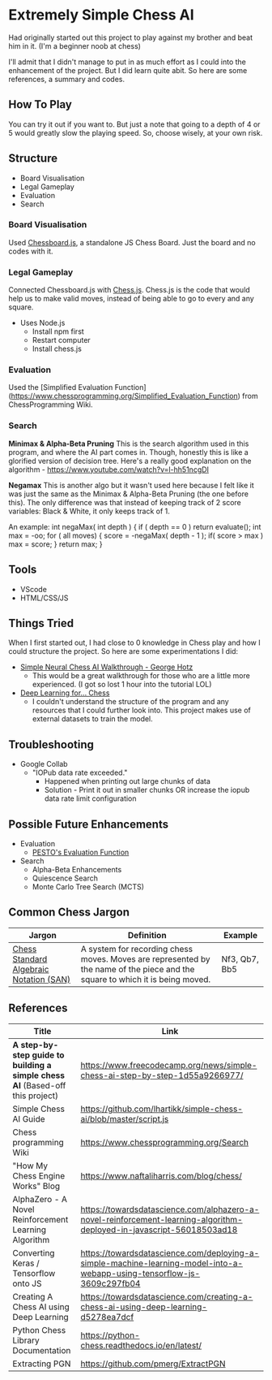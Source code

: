 # Extremely Simple Chess AI

Had originally started out this project to play against my brother and beat him in it. (I'm a beginner noob at chess)

I'll admit that I didn't manage to put in as much effort as I could into the enhancement of the project. But I did learn quite abit. So here are some references, a summary and codes.

## How To Play
You can try it out if you want to. But just a note that going to a depth of 4 or 5 would greatly slow the playing speed. So, choose wisely, at your own risk.

## Structure
* Board Visualisation
* Legal Gameplay
* Evaluation
* Search

### Board Visualisation
Used [Chessboard.js](https://github.com/oakmac/chessboardjs/), a standalone JS Chess Board. Just the board and no codes with it.

### Legal Gameplay
Connected Chessboard.js with [Chess.js](https://github.com/jhlywa/chess.js). Chess.js is the code that would help us to make valid moves, instead of being able to go to every and any square.
- Uses Node.js
  - Install npm first
  - Restart computer
  - Install chess.js

### Evaluation
Used the [Simplified Evaluation Function] (https://www.chessprogramming.org/Simplified_Evaluation_Function) from ChessProgramming Wiki. 

### Search
**Minimax & Alpha-Beta Pruning**
This is the search algorithm used in this program, and where the AI part comes in. Though, honestly this is like a glorified version of decision tree.
Here's a really good explanation on the algorithm - https://www.youtube.com/watch?v=l-hh51ncgDI

**Negamax**
This is another algo but it wasn't used here because I felt like it was just the same as the Minimax & Alpha-Beta Pruning (the one before this). The only difference was that instead of keeping track of 2 score variables: Black & White, it only keeps track of 1.

An example:
    int negaMax( int depth ) { 
        if ( depth == 0 ) return evaluate(); 
        int max = -oo; 
        for ( all moves)  { 
            score = -negaMax( depth - 1 ); 
            if( score > max ) 
                max = score; 
        } 
        return max; 
    }

## Tools
- VScode
- HTML/CSS/JS

## Things Tried
When I first started out, I had close to 0 knowledge in Chess play and how I could structure the project. So here are some experimentations I did:
* [Simple Neural Chess AI Walkthrough - George Hotz](https://www.youtube.com/watch?v=RFaFmkCEGEs)
  * This would be a great walkthrough for those who are a little more experienced. (I got so lost 1 hour into the tutorial LOL)
* [Deep Learning for... Chess](https://erikbern.com/2014/11/29/deep-learning-for-chess)
  * I couldn't understand the structure of the program and any resources that I could further look into. This project makes use of external datasets to train the model.

## Troubleshooting
- Google Collab
  - "IOPub data rate exceeded." 
    - Happened when printing out large chunks of data 
    - Solution - Print it out in smaller chunks OR increase the iopub data rate limit configuration 

## Possible Future Enhancements
* Evaluation
  * [PESTO's Evaluation Function](https://www.chessprogramming.org/PeSTO%27s_Evaluation_Function)
* Search
  * Alpha-Beta Enhancements
  * Quiescence Search
  * Monte Carlo Tree Search (MCTS)

## Common Chess Jargon
Jargon | Definition | Example
------ | ---------- | -------
[Chess Standard Algebraic Notation (SAN)](http://cfajohnson.com/chess/SAN/) | A system for recording chess moves. Moves are represented by the name of the piece and the square to which it is being moved. | Nf3, Qb7, Bb5

## References
Title | Link
----- | ----
**A step-by-step guide to building a simple chess AI** (Based-off this project) | https://www.freecodecamp.org/news/simple-chess-ai-step-by-step-1d55a9266977/ 
Simple Chess AI Guide | https://github.com/lhartikk/simple-chess-ai/blob/master/script.js 
Chess programming Wiki | https://www.chessprogramming.org/Search 
"How My Chess Engine Works" Blog | https://www.naftaliharris.com/blog/chess/ 
AlphaZero - A Novel Reinforcement Learning Algorithm | https://towardsdatascience.com/alphazero-a-novel-reinforcement-learning-algorithm-deployed-in-javascript-56018503ad18 
Converting Keras / Tensorflow onto JS | https://towardsdatascience.com/deploying-a-simple-machine-learning-model-into-a-webapp-using-tensorflow-js-3609c297fb04 
Creating A Chess AI using Deep Learning | https://towardsdatascience.com/creating-a-chess-ai-using-deep-learning-d5278ea7dcf 
Python Chess Library Documentation | https://python-chess.readthedocs.io/en/latest/ 
Extracting PGN | https://github.com/pmerg/ExtractPGN 
